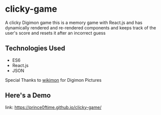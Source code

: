 # clicky-game
A clicky Digimon game
this is a memory game with React.js and has dynamically rendered and re-rendered components
and keeps track of the user's score and resets it after an incorrect guess
## Technologies Used
* ES6
* React.js
* JSON

Special Thanks to [wikimon](https://wikimon.net/) for Digimon Pictures
## Here's a Demo
link: https://prince0ftime.github.io/clicky-game/
